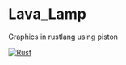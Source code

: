 # Lava_Lamp

Graphics in rustlang using piston

[![Rust](https://github.com/shikharvashistha/Lava_Lamp/actions/workflows/rust.yml/badge.svg?branch=main)](https://github.com/shikharvashistha/Lava_Lamp/actions/workflows/rust.yml)